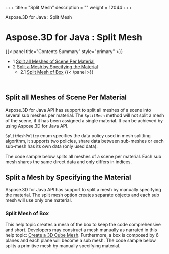 +++
title = "Split Mesh" 
description = "" 
weight = 12044 
+++

Aspose.3D for Java : Split Mesh  

# Aspose.3D for Java : Split Mesh


{{< panel title="Contents Summary" style="primary" >}}
*   1 [Split all Meshes of Scene Per Material](#SplitMesh-SplitallMeshesofScenePerMaterial)
*   2 [Split a Mesh by Specifying the Material](#SplitMesh-SplitaMeshbySpecifyingtheMaterial)
    *   2.1 [Split Mesh of Box](#SplitMesh-SplitMeshofBox)
{{< /panel >}}
 

 

## Split all Meshes of Scene Per Material

Aspose.3D for Java API has support to split all meshes of a scene into several sub meshes per material. The `SplitMesh` method will not split a mesh of the scene, if it has been assigned a single material. It can be achieved by using Aspose.3D for Java API.

`SplitMeshPolicy` enum specifies the data policy used in mesh splitting algorithm, it supports two policies, share data between sub-meshes or each sub-mesh has its own data (only used data).

The code sample below splits all meshes of a scene per material. Each sub mesh shares the same direct data and only differs in indices.

## Split a Mesh by Specifying the Material

Aspose.3D for Java API has support to split a mesh by manually specifying the material. The split mesh option creates separate objects and each sub mesh will use only one material.

### Split Mesh of Box

This help topic creates a mesh of the box to keep the code comprehensive and short. Developers may construct a mesh manually as narrated in this help topic: [Create a 3D Cube Mesh](https://docs.dynabic.com/display/3djava/Create+3D+Mesh+and+Scene). Furthermore, a box is composed by 6 planes and each plane will become a sub mesh. The code sample below splits a primitive mesh by manually specifying material.


